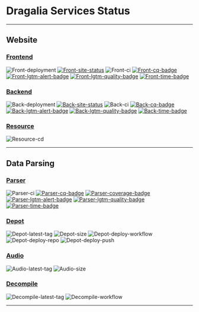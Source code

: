 # Dragalia Services Status

-----

## Website

### [Frontend][Front-repo]

![Front-deployment]
[![Front-site-status]][Front-site]
![Front-ci]
[![Front-cq-badge]][Front-cq-link]
[![Front-lgtm-alert-badge]][Front-lgtm-alert-link]
[![Front-lgtm-quality-badge]][Front-lgtm-quality-link]
[![Front-time-badge]][Front-time-link]

### [Backend][Back-repo]

![Back-deployment]
[![Back-site-status]][Back-site]
![Back-ci]
[![Back-cq-badge]][Back-cq-link]
[![Back-lgtm-alert-badge]][Back-lgtm-alert-link]
[![Back-lgtm-quality-badge]][Back-lgtm-quality-link]
[![Back-time-badge]][Back-time-link]

### [Resource][Resource-repo]

![Resource-cd]

-----

## Data Parsing

### [Parser][Parser-repo]

![Parser-ci]
[![Parser-cq-badge]][Parser-cq-link]
[![Parser-coverage-badge]][Parser-coverage-link]
[![Parser-lgtm-alert-badge]][Parser-lgtm-alert-link]
[![Parser-lgtm-quality-badge]][Parser-lgtm-quality-link]
[![Parser-time-badge]][Parser-time-link]

### [Depot][Depot-repo]

![Depot-latest-tag]
![Depot-size]
![Depot-deploy-workflow]
![Depot-deploy-repo]
![Depot-deploy-push]

### [Audio][Audio-repo]

![Audio-latest-tag]
![Audio-size]

### [Decompile][Decompile-repo]

![Decompile-latest-tag]
![Decompile-workflow]

-----

[Front-repo]: https://github.com/RaenonX-DL/dragalia-site-front
[Front-deployment]: https://pyheroku-badge.herokuapp.com/?app=dragalia-site-front&style=flat-square
[Front-site]: https://dl.raenonx.cc
[Front-site-status]: https://img.shields.io/website?down_message=offline&up_message=online&url=https%3A%2F%2Fdl.raenonx.cc
[Front-cq-link]: https://www.codacy.com/gh/RaenonX-DL/dragalia-site-front/dashboard
[Front-cq-badge]: https://app.codacy.com/project/badge/Grade/83fa9f649f2e4001b848fc978642ea68
[Front-ci]: https://github.com/RaenonX-DL/dragalia-site-front/workflows/Node%20CI/badge.svg
[Front-time-link]: https://wakatime.com/badge/github/RaenonX-DL/dragalia-site-front
[Front-time-badge]: https://wakatime.com/badge/github/RaenonX-DL/dragalia-site-front.svg
[Front-lgtm-alert-badge]: https://img.shields.io/lgtm/alerts/g/RaenonX-DL/dragalia-site-front.svg?logo=lgtm&logoWidth=18
[Front-lgtm-alert-link]: https://lgtm.com/projects/g/RaenonX-DL/dragalia-site-front/alerts/
[Front-lgtm-quality-badge]: https://img.shields.io/lgtm/grade/javascript/g/RaenonX-DL/dragalia-site-front.svg?logo=lgtm&logoWidth=18
[Front-lgtm-quality-link]: https://lgtm.com/projects/g/RaenonX-DL/dragalia-site-front/context:javascript

[Back-repo]: https://github.com/RaenonX-DL/dragalia-site-back
[Back-deployment]: https://pyheroku-badge.herokuapp.com/?app=dragalia-site-back&style=flat-square
[Back-site]: https://dl-back.raenonx.cc
[Back-site-status]: https://img.shields.io/website?down_message=offline&up_message=online&url=https%3A%2F%2Fdl-back.raenonx.cc
[Back-cq-link]: https://www.codacy.com/gh/RaenonX-DL/dragalia-site-back/dashboard
[Back-cq-badge]: https://app.codacy.com/project/badge/Grade/8710325ebb8049c18a5576aa2feb8567
[Back-ci]: https://github.com/RaenonX-DL/dragalia-site-back/workflows/Python%20CI/badge.svg
[Back-time-link]: https://wakatime.com/badge/github/RaenonX-DL/dragalia-site-back
[Back-time-badge]: https://wakatime.com/badge/github/RaenonX-DL/dragalia-site-back.svg
[Back-lgtm-alert-badge]: https://img.shields.io/lgtm/alerts/g/RaenonX-DL/dragalia-site-back.svg?logo=lgtm&logoWidth=18
[Back-lgtm-alert-link]: https://lgtm.com/projects/g/RaenonX-DL/dragalia-site-back/alerts/
[Back-lgtm-quality-badge]: https://img.shields.io/lgtm/grade/python/g/RaenonX-DL/dragalia-site-back.svg?logo=lgtm&logoWidth=18
[Back-lgtm-quality-link]: https://lgtm.com/projects/g/RaenonX-DL/dragalia-site-back/context:python

[Parser-repo]:  https://github.com/RaenonX-DL/dragalia-data-parse/
[Parser-ci]: https://github.com/RaenonX-DL/dragalia-data-parse/workflows/CI/badge.svg
[Parser-coverage-badge]: https://app.codacy.com/project/badge/Coverage/0053d85597a740c393a6bfd007e4033b
[Parser-coverage-link]: https://www.codacy.com/gh/RaenonX-DL/dragalia-data-parse/dashboard
[Parser-cq-badge]: https://app.codacy.com/project/badge/Grade/0053d85597a740c393a6bfd007e4033b
[Parser-cq-link]: https://www.codacy.com/gh/RaenonX-DL/dragalia-data-parse/dashboard
[Parser-time-badge]: https://wakatime.com/badge/github/RaenonX-DL/dragalia-data-parse.svg
[Parser-time-link]: https://wakatime.com/badge/github/RaenonX-DL/dragalia-data-parse
[Parser-lgtm-alert-badge]: https://img.shields.io/lgtm/alerts/g/RaenonX-DL/dragalia-data-parse.svg?logo=lgtm&logoWidth=18
[Parser-lgtm-alert-link]: https://lgtm.com/projects/g/RaenonX-DL/dragalia-data-parse/alerts/
[Parser-lgtm-quality-badge]: https://img.shields.io/lgtm/grade/python/g/RaenonX-DL/dragalia-data-parse.svg?logo=lgtm&logoWidth=18
[Parser-lgtm-quality-link]: https://lgtm.com/projects/g/RaenonX-DL/dragalia-data-parse/context:python

[Resource-repo]: https://github.com/RaenonX-DL/dragalia-site-resources/
[Resource-cd]: https://github.com/RaenonX-DL/dragalia-site-resources/workflows/Resource%20Deployment/badge.svg

[Depot-repo]: https://github.com/RaenonX-DL/dragalia-data-depot/
[Depot-size]: https://img.shields.io/github/repo-size/RaenonX-DL/dragalia-data-depot
[Depot-deploy-workflow]: https://github.com/RaenonX-DL/dragalia-data-depot/workflows/Resource%20Deployment%20(Workflow%20Dispatch)/badge.svg
[Depot-deploy-repo]: https://github.com/RaenonX-DL/dragalia-data-depot/workflows/Resource%20Deployment%20(Repository%20Dispatch)/badge.svg
[Depot-deploy-push]: https://github.com/RaenonX-DL/dragalia-data-depot/workflows/Resource%20Deployment%20(Push)/badge.svg
[Depot-latest-tag]: https://img.shields.io/github/v/tag/RaenonX-DL/dragalia-data-depot?label=Manifest%20version

[Audio-repo]: https://github.com/RaenonX-DL/dragalia-data-audio
[Audio-size]: https://img.shields.io/github/repo-size/RaenonX-DL/dragalia-data-audio
[Audio-latest-tag]: https://img.shields.io/github/v/tag/RaenonX-DL/dragalia-data-audio?label=Manifest%20version

[Decompile-repo]: https://github.com/RaenonX-DL/dragalia-decompile
[Decompile-workflow]: https://github.com/RaenonX-DL/dragalia-decompile/workflows/Decompile/badge.svg
[Decompile-latest-tag]: https://img.shields.io/github/v/tag/RaenonX-DL/dragalia-decompile?label=App%20version

[RaenonX-DL]: https://github.com/RaenonX-DL
